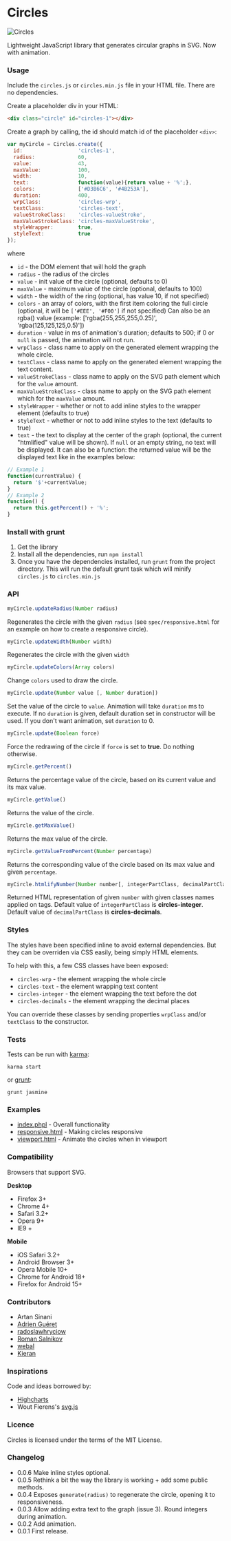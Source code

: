 # Circles

![Circles](http://lugolabs.com/static/circles.png)

Lightweight JavaScript library that generates circular graphs in SVG. Now with animation.

### Usage

Include the `circles.js` or `circles.min.js` file in your HTML file. There are no dependencies.

Create a placeholder div in your HTML:

```html
<div class="circle" id="circles-1"></div>
```

Create a graph by calling, the id should match id of the placeholder `<div>`:

```js
var myCircle = Circles.create({
  id:                  'circles-1',
  radius:              60,
  value:               43,
  maxValue:            100,
  width:               10,
  text:                function(value){return value + '%';},
  colors:              ['#D3B6C6', '#4B253A'],
  duration:            400,
  wrpClass:            'circles-wrp',
  textClass:           'circles-text',
  valueStrokeClass:    'circles-valueStroke',
  maxValueStrokeClass: 'circles-maxValueStroke',
  styleWrapper:        true,
  styleText:           true
});
```

where

* `id` 			      - the DOM element that will hold the graph
* `radius` 		    - the radius of the circles
* `value` 		    - init value of the circle (optional, defaults to 0)
* `maxValue` 	    - maximum value of the circle (optional, defaults to 100)
* `width` 		    - the width of the ring (optional, has value 10, if not specified)
* `colors` 		    - an array of colors, with the first item coloring the full circle (optional, it will be `['#EEE', '#F00']` if not specified) Can also be an rgba() value (example: ['rgba(255,255,255,0.25)', 'rgba(125,125,125,0.5)'])
* `duration` 	    - value in ms of animation's duration; defaults to 500; if 0 or `null` is passed, the animation will not run.
* `wrpClass` 	    - class name to apply on the generated element wrapping the whole circle.
* `textClass`      - class name to apply on the generated element wrapping the text content.
* `valueStrokeClass`      - class name to apply on the SVG path element which for the `value` amount.
* `maxValueStrokeClass` 	   - class name to apply on the SVG path element which for the `maxValue` amount.
* `styleWrapper`  - whether or not to add inline styles to the wrapper element (defaults to true)
* `styleText`	    - whether or not to add inline styles to the text (defaults to true)
* `text`          - the text to display at the center of the graph (optional, the current "htmlified" value will be shown). If `null` or an empty string, no text will be displayed. It can also be a function: the returned value will be the displayed text like in the examples below:

```js
// Example 1
function(currentValue) {
  return '$'+currentValue;
}
// Example 2
function() {
  return this.getPercent() + '%';
}
```


### Install with grunt

1. Get the library
2. Install all the dependencies, run `npm install`
3. Once you have the dependencies installed, run `grunt` from the project directory. This will run the default grunt task which will minify `circles.js` to `circles.min.js`


### API

```js
myCircle.updateRadius(Number radius)
```

Regenerates the circle with the given `radius` (see `spec/responsive.html` for an example on how to create a responsive circle).

```js
myCircle.updateWidth(Number width)
```

Regenerates the circle with the given `width`

```js
myCircle.updateColors(Array colors)
```

Change `colors` used to draw the circle.

```js
myCircle.update(Number value [, Number duration])
```

Set the value of the circle to `value`.
Animation will take `duration` ms to execute. If no `duration` is given, default duration set in constructor will be used.
If you don't want animation, set `duration` to 0.

```js
myCircle.update(Boolean force)
```

Force the redrawing of the circle if `force` is set to **true**. Do nothing otherwise.

```js
myCircle.getPercent()
```

Returns the percentage value of the circle, based on its current value and its max value.

```js
myCircle.getValue()
```

Returns the value of the circle.

```js
myCircle.getMaxValue()
```

Returns the max value of the circle.

```js
myCircle.getValueFromPercent(Number percentage)
```

Returns the corresponding value of the circle based on its max value and given `percentage`.

```js
myCircle.htmlifyNumber(Number number[, integerPartClass, decimalPartClass])
```

Returned HTML representation of given `number` with given classes names applied on tags.
Default value of `integerPartClass` is **circles-integer**.
Default value of `decimalPartClass` is **circles-decimals**.

### Styles

The styles have been specified inline to avoid external dependencies. But they can be overriden via CSS easily, being simply HTML elements.

To help with this, a few CSS classes have been exposed:

* `circles-wrp` 	    - the element wrapping the whole circle
* `circles-text`      - the element wrapping text content
* `circles-integer`   - the element wrapping the text before the dot
* `circles-decimals` 	- the element wrapping the decimal places

You can override these classes by sending properties `wrpClass` and/or `textClass` to the constructor.


### Tests

Tests can be run with [karma](http://karma-runner.github.io/0.12/index.phpl):

```shell
karma start
```

or [grunt](http://gruntjs.com):

```shell
grunt jasmine
```

### Examples

* [index.phpl](https://github.com/lugolabs/circles/blob/master/spec/index.phpl) - Overall functionality
* [responsive.html](https://github.com/lugolabs/circles/blob/master/spec/responsive.html) - Making circles responsive
* [viewport.html](https://github.com/lugolabs/circles/blob/master/spec/viewport.html) - Animate the circles when in viewport


### Compatibility

Browsers that support SVG.

**Desktop**
* Firefox 3+
* Chrome 4+
* Safari 3.2+
* Opera 9+
* IE9 +

**Mobile**
* iOS Safari 3.2+
* Android Browser 3+
* Opera Mobile 10+
* Chrome for Android 18+
* Firefox for Android 15+

### Contributors

* Artan Sinani
* [Adrien Guéret](https://github.com/adrien-gueret)
* [radoslawhryciow](https://github.com/radoslawhryciow)
* [Roman Salnikov](https://github.com/RSalo)
* [webal](https://github.com/webal)
* [Kieran](https://github.com/kieranajp)


### Inspirations

Code and ideas borrowed by:

* [Highcharts](http://highcharts.com)
* Wout Fierens's [svg.js](http://svgjs.com)


### Licence

Circles is licensed under the terms of the MIT License.

### Changelog

* 0.0.6    Make inline styles optional.
* 0.0.5    Rethink a bit the way the library is working + add some public methods.
* 0.0.4    Exposes `generate(radius)` to regenerate the circle, opening it to responsiveness.
* 0.0.3    Allow adding extra text to the graph (issue 3).
           Round integers during animation.
* 0.0.2    Add animation.
* 0.0.1    First release.
